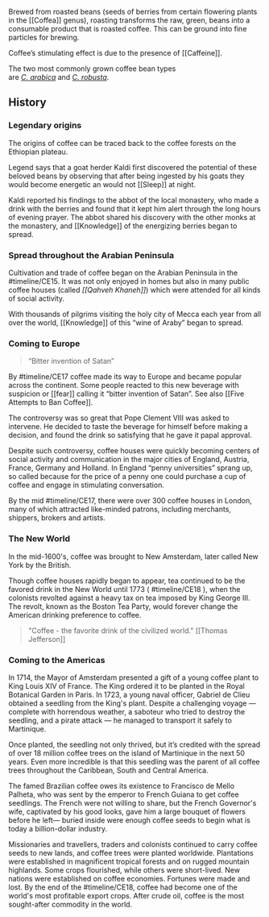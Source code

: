 Brewed from roasted beans (seeds of berries from certain flowering plants in the [[Coffea]] genus), roasting transforms the raw, green, beans into a consumable product that is roasted coffee. This can be ground into fine particles for brewing.

Coffee’s stimulating effect is due to the presence of [[Caffeine]].

The two most commonly grown coffee bean types are *[C. arabica](https://en.wikipedia.org/api/rest_v1/page/mobile-html/Coffea_arabica "Coffea arabica")* and *[C. robusta](https://en.wikipedia.org/api/rest_v1/page/mobile-html/Robusta_coffee "Robusta coffee")*.

## History

### Legendary origins

The origins of coffee can be traced back to the coffee forests on the Ethiopian plateau.

Legend says that a goat herder Kaldi first discovered the potential of these beloved beans by observing that after being ingested by his goats they would become energetic an would not [[Sleep]] at night.

Kaldi reported his findings to the abbot of the local monastery, who made a drink with the berries and found that it kept him alert through the long hours of evening prayer. The abbot shared his discovery with the other monks at the monastery, and [[Knowledge]] of the energizing berries began to spread.

### Spread throughout the Arabian Peninsula

Cultivation and trade of coffee began on the Arabian Peninsula in the #timeline/CE15. It was not only enjoyed in homes but also in many public coffee houses (called _[[Qahveh Khaneh]]_) which were attended for all kinds of social activity.

With thousands of pilgrims visiting the holy city of Mecca each year from all over the world, [[Knowledge]] of this “wine of Araby” began to spread.

### Coming to Europe

> “Bitter invention of Satan”

By #timeline/CE17 coffee made its way to Europe and became popular across the continent. Some people reacted to this new beverage with suspicion or [[fear]] calling it “bitter invention of Satan”. See also [[Five Attempts to Ban Coffee]].

The controversy was so great that Pope Clement VIII was asked to intervene. He decided to taste the beverage for himself before making a decision, and found the drink so satisfying that he gave it papal approval.

Despite such controversy, coffee houses were quickly becoming centers of social activity and communication in the major cities of England, Austria, France, Germany and Holland. In England “penny universities” sprang up, so called because for the price of a penny one could purchase a cup of coffee and engage in stimulating conversation.

By the mid #timeline/CE17, there were over 300 coffee houses in London, many of which attracted like-minded patrons, including merchants, shippers, brokers and artists.

### The New World

In the mid-1600's, coffee was brought to New Amsterdam, later called New York by the British.

Though coffee houses rapidly began to appear, tea continued to be the favored drink in the New World until 1773 ( #timeline/CE18 ), when the colonists revolted against a heavy tax on tea imposed by King George III. The revolt, known as the Boston Tea Party, would forever change the American drinking preference to coffee.

> "Coffee - the favorite drink of the civilized world."
> [[Thomas Jefferson]]

### Coming to the Americas

In 1714, the Mayor of Amsterdam presented a gift of a young coffee plant to King Louis XIV of France. The King ordered it to be planted in the Royal Botanical Garden in Paris. In 1723, a young naval officer, Gabriel de Clieu obtained a seedling from the King's plant. Despite a challenging voyage — complete with horrendous weather, a saboteur who tried to destroy the seedling, and a pirate attack — he managed to transport it safely to Martinique.

Once planted, the seedling not only thrived, but it’s credited with the spread of over 18 million coffee trees on the island of Martinique in the next 50 years. Even more incredible is that this seedling was the parent of all coffee trees throughout the Caribbean, South and Central America.

The famed Brazilian coffee owes its existence to Francisco de Mello Palheta, who was sent by the emperor to French Guiana to get coffee seedlings. The French were not willing to share, but the French Governor's wife, captivated by his good looks, gave him a large bouquet of flowers before he left— buried inside were enough coffee seeds to begin what is today a billion-dollar industry.

Missionaries and travellers, traders and colonists continued to carry coffee seeds to new lands, and coffee trees were planted worldwide. Plantations were established in magnificent tropical forests and on rugged mountain highlands. Some crops flourished, while others were short-lived. New nations were established on coffee economies. Fortunes were made and lost. By the end of the #timeline/CE18, coffee had become one of the world's most profitable export crops. After crude oil, coffee is the most sought-after commodity in the world.